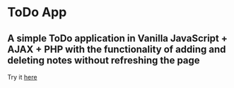 # ToDo App

## A simple ToDo application in Vanilla JavaScript + AJAX + PHP with the functionality of adding and deleting notes without refreshing the page

Try it [here](http://romanenko1509.zzz.com.ua/to-do//)
